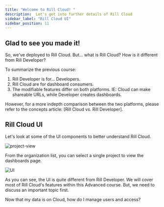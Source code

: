 ```yaml
---
title: "Welcome to Rill Cloud! "
description:  Let's get into further details of Rill Cloud
sidebar_label: "Rill Cloud UI"
sidebar_position: 11
---
```


## Glad to see you made it!


So, we've deployed to Rill Cloud. But... what is Rill Cloud? How is it different from Rill Developer? 

To summarize the previous course:

1. Rill Developer is for... Developers.
2. Rill Cloud are for dashboard consumers.
3. The modifiable features differ on both platforms. IE: Cloud can make shareable URLs, while Developer creates dashboards.

However, for a more indepth comparison between the two platforms, please refer to the concepts article: [Rill Cloud vs. Rill Developer].


## Rill Cloud UI
Let's look at some of the UI components to better understand Rill Cloud.

![project-view](/img/tutorials/201/rill-cloud-projects.png)


From the organization list, you can select a single project to view the dashboards page. 

![UI](/img/tutorials/106/Rill-cloud-ui.png)
>>

As you can see, the UI is quite different from Rill Developer. We will cover most of Rill Cloud's features within this Advanced course. But, we need to discuss an important topic first.

Now that my data is on Cloud, how do I manage users and access?